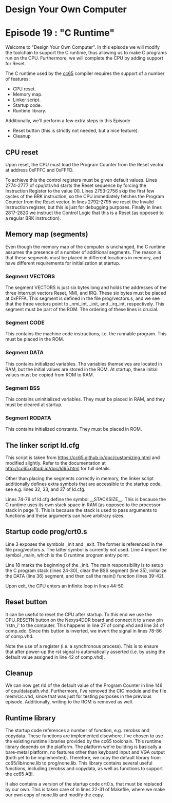# Design Your Own Computer
# Episode 19 : "C Runtime"

Welcome to "Design Your Own Computer".  In this episode we will modify the
toolchain to support the C runtime, thus allowing us to make C programs run on
the CPU. Furthermore, we will complete the CPU by adding support for Reset.

The C runtime used by the [cc65](http://cc65.github.io/doc/cc65.html) compiler
requires the support of a number of features:
* CPU reset.
* Memory map.
* Linker script.
* Startup code.
* Runtime library.

Additionally, we'll perform a few extra steps in this Episode
* Reset button (this is strictly not needed, but a nice feature).
* Cleanup

## CPU reset
Upon reset, the CPU must load the Program Counter from the Reset vector at
address 0xFFFC and 0xFFFD.

To achieve this the control registers must be given default values. Lines
2774-2777 of cpu/ctl.vhd starts the Reset sequence by forcing the Instruction
Register to the value 00.  Lines 2753-2756 skip the first few cycles of the BRK
instruction, so the CPU immediately fetches the Program Counter from the Reset
vector.  In lines 2792-2795 we reset the Invalid Instruction register, but this
is just for debugging purposes. Finally in lines 2817-2820 we instruct the
Control Logic that this is a Reset (as opposed to a regular BRK instruction).

## Memory map (segments)
Even though the memory map of the computer is unchanged, the C runtime assumes
the presence of a number of additional segments. The reason is that these
segments must be placed in different locations in memory, and have different
requirements for initialization at startup.

### Segment VECTORS
The segment VECTORS is just six bytes long and holds the addresses of the three
interrupt vectors Reset, NMI, and IRQ. These six bytes must be placed at
0xFFFA.  This segment is defined in the file prog/vectors.s, and we see that
the three vectors point to \_nmi\_int, \_init, and \_irq\_int, respectively.
This segment must be part of the ROM.  The ordering of these lines is crucial.

### Segment CODE
This contains the machine code instructions, i.e. the runnable program. This
must be placed in the ROM.

### Segment DATA
This contains initialized variables. The variables themselves are located in
RAM, but the initial values are stored in the ROM. At startup, these initial
values must be copied from ROM to RAM.

### Segment BSS
This contains uninitialized variables. They must be placed in RAM, and they must
be cleared at startup.

### Segment RODATA
This contains initialized constants. They must be placed in ROM.


## The linker script ld.cfg
This script is taken from <https://cc65.github.io/doc/customizing.html> and
modified slightly.  Refer to the documentation at
<http://cc65.github.io/doc/ld65.html> for full details.

Other than placing the segments correctly in memory, the linker script
additionally defines extra symbols that are accessible to the startup code, see
e.g.  lines 32, 33, and 37 of ld.cfg.

Lines 74-79 of ld.cfg define the symbol \_\_STACKSIZE\_\_. This is because the
C runtime uses its own stack space in RAM (as opposed to the processor stack in
page 1). This is because the stack is used to pass arguments to functions and
these arguments can have arbitrary sizes.


## Startup code prog/crt0.s
Line 3 exposes the symbols \_init and \_exit. The former is referenced in the
file prog/vectors.s. The latter symbol is currently not used.
Line 4 import the symbol \_main, which is the C runtime program entry point.

Line 18 marks the beginning of the \_init.  The main responsibility is to setup
the C program stack (lines 24-30), clear the BSS segment (line 35), initialize
the DATA (line 36) segment, and then call the main() function (lines 39-42).

Upon exit, the CPU enters an infinite loop in lines 44-50.


## Reset button
It can be useful to reset the CPU after startup.  To this end we use the
CPU\_RESETN button on the Nexys4DDR board and connect it to a new pin 'rstn\_i'
to the computer.  This happens in line 27 of comp.vhd and line 34 of comp.xdc.
Since this button is inverted, we invert the signal in lines 78-86 of comp.vhd.

Note the use of a register (i.e. a synchronous process). This is to ensure
that after power-up the rst signal is automatically asserted (i.e. by using
the default value assigned in line 42 of comp.vhd).

## Cleanup
We can now get rid of the default value of the Program Counter in line 146 of
cpu/datapath.vhd. Furthermore, I've removed the CIC module and the file
mem/cic.vhd, since that was just for testing purposes in the previous episode.
Additionally, writing to the ROM is removed as well.

## Runtime library
The startup code references a number of function, e.g. zerobss and copydata.
These functions are implemented elsewhere. I've chosen to use the existing
runtime libraries provided by the cc65 toolchain. This runtime library
depends on the platform. The platform we're building is basically a bare-metal
platform, no features other than keyboard input and VGA output (both yet to be
implemented). Therefore, we copy the default library from cc65/lib/none.lib to
prog/none.lib. This library contains several useful functions, including zerobss and
copydata, as well as functions to support the cc65 ABI.

It also contains a version of the startup code crt0.s, that must be replaced by
our own. This is taken care of in lines 22-31 of Makefile, where we make our
own copy of none.lib and modify the copy.


